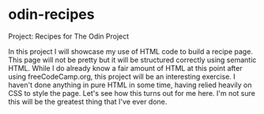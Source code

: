 # odin-recipes
Project: Recipes for The Odin Project

In this project I will showcase my use of HTML code to build a recipe page.
This page will not be pretty but it will be structured correctly using semantic HTML.
While I do already know a fair amount of HTML at this point after using freeCodeCamp.org, this project will be an interesting exercise.
I haven't done anything in pure HTML in some time, having relied heavily on CSS to style the page.
Let's see how this turns out for me here.  I'm not sure this will be the greatest thing that I've ever done.
